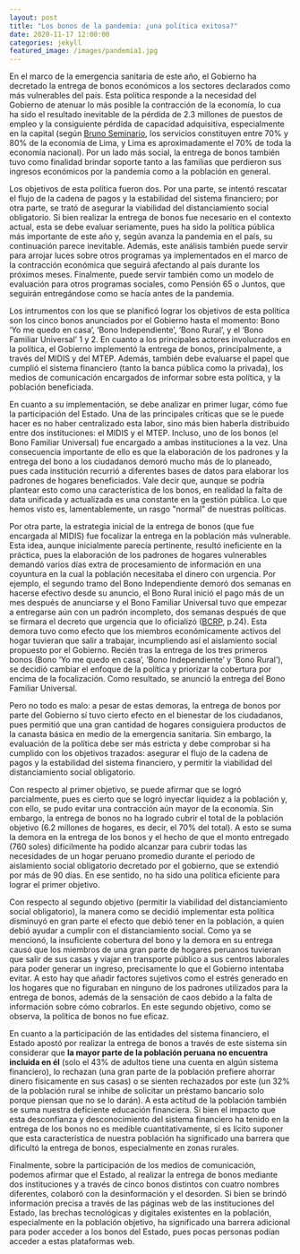 ```yaml
---
layout: post
title: "Los bonos de la pandemia: ¿una política exitosa?"
date: 2020-11-17 12:00:00
categories: jekyll
featured_image: /images/pandemia1.jpg
---
```


En el marco de la emergencia sanitaria de este año, el Gobierno ha decretado la entrega de bonos económicos a los sectores declarados como más vulnerables del país. Esta política responde a la necesidad del Gobierno de atenuar lo más posible la contracción de la economía, lo cua ha sido el resultado inevitable de la pérdida de 2.3 millones de puestos de empleo y la consiguiente pérdida de capacidad adquisitiva, especialmente en la capital (según [Bruno Seminario](https://ojo-publico.com/2031/bruno-seminario-esta-pandemia-cierra-el-periodo-neoliberal), los servicios constituyen entre 70% y 80% de la economía de Lima, y Lima es aproximadamente el 70% de toda la economía nacional). Por un lado más social, la entrega de bonos también tuvo como finalidad brindar soporte tanto a las familias que perdieron sus ingresos económicos por la pandemia como a la población en general.

Los objetivos de esta política fueron dos. Por una parte, se intentó rescatar el flujo de la cadena de pagos y la estabilidad del sistema financiero; por otra parte, se trató de asegurar la viabilidad del  distanciamiento  social  obligatorio. Si bien realizar la entrega de bonos fue necesario en el contexto actual, esta se debe evaluar seriamente, pues ha sido la política pública más importante de este año y, según avanza la pandemia en el país, su continuación parece inevitable. Además, este análisis también puede servir para arrojar luces sobre otros  programas ya implementados en el marco de la contracción económica que seguirá afectando al país durante los próximos meses. Finalmente, puede servir también como un modelo de evaluación para otros programas sociales, como Pensión 65 o Juntos, que seguirán entregándose como se hacía antes de la pandemia.

Los intrumentos con los que se planificó lograr los objetivos de esta política son los cinco bonos anunciados por el Gobierno hasta el momento: Bono ‘Yo me quedo en casa’, ‘Bono Independiente’, ‘Bono Rural’, y el ‘Bono Familiar Universal’ 1 y 2. En cuanto a los principales actores involucrados en la política, el Gobierno implementó la entrega de bonos, principalmente, a través del MIDIS y del MTEP. Además, también debe evaluarse el papel que cumplió el sistema financiero (tanto la banca pública como la privada), los medios de comunicación encargados de informar sobre esta política, y la población beneficiada.

En cuanto a su implementación, se debe analizar en primer lugar, cómo fue la participación del Estado. Una de las principales críticas que se le puede hacer es no haber centralizado esta labor, sino más bien haberla distribuido entre dos instituciones: el MIDIS y el MTEP. Incluso, uno de los bonos (el Bono Familiar Universal) fue encargado a ambas instituciones a la vez.  Una consecuencia importante de ello es que la elaboración de los padrones y la entrega del bono a los ciudadanos demoró mucho más de lo planeado, pues cada institución recurrió a diferentes bases de datos para elaborar los padrones de hogares beneficiados. Vale decir que, aunque se podría plantear esto como una característica de los bonos, en realidad la falta de data unificada y actualizada es una constante en la gestión pública. Lo que hemos visto es, lamentablemente, un rasgo "normal" de nuestras políticas.

Por otra parte, la estrategia inicial de la entrega de bonos (que fue encargada al MIDIS) fue focalizar la entrega en la población más vulnerable. Esta idea, aunque inicialmente parecía pertinente, resultó ineficiente en la práctica, pues la elaboración de los padrones de hogares vulnerables demandó varios días extra de procesamiento de información en una coyuntura en la cual la población necesitaba el dinero con urgencia. Por ejemplo, el  segundo  tramo  del  Bono  Independiente  demoró  dos  semanas  en  hacerse  efectivo  desde  su  anuncio,  el  Bono  Rural  inició  el  pago  más de un mes después de anunciarse y el Bono Familiar Universal tuvo que empezar a entregarse aún con un padrón incompleto, dos semanas después de que se firmara el decreto que urgencia que lo oficializó ([BCRP](https://www.bcrp.gob.pe/docs/Publicaciones/Reporte-Inflacion/2020/junio/reporte-de-inflacion-junio-2020.pdf), p.24). Esta demora tuvo como efecto que los miembros económicamente activos del hogar tuvieran que salir a trabajar, incumpliendo así el aislamiento social propuesto por el Gobierno. Recién tras la entrega de los tres primeros bonos (Bono ‘Yo me quedo en casa’, ‘Bono Independiente’ y ‘Bono Rural’), se decidió cambiar el enfoque de la política y priorizar la cobertura por encima de la focalización. Como resultado, se anunció la entrega del Bono Familiar Universal.

Pero no todo es malo: a pesar de estas demoras, la entrega de bonos por parte del Gobierno sí tuvo cierto efecto en el bienestar de los ciudadanos, pues permitió que una gran cantidad de hogares consiguiera productos de la canasta básica en medio de la emergencia sanitaria. Sin embargo, la evaluación de la política debe ser más estricta y debe comprobar si ha cumplido con los objetivos trazados: asegurar el flujo de la cadena de pagos y la estabilidad del sistema financiero, y permitir la viabilidad del  distanciamiento  social  obligatorio.

Con respecto al primer objetivo, se puede afirmar que se logró parcialmente, pues es cierto que se logró inyectar liquidez a la población y, con ello, se pudo evitar una contracción aún mayor de la economía. Sin embargo, la entrega de bonos no ha logrado cubrir el total de la población objetivo (6.2 millones de hogares, es decir, el 70% del total). A esto se suma la demora en la entrega de los bonos y el hecho de que el monto entregado (760 soles) difícilmente ha podido alcanzar para cubrir todas las necesidades de un hogar peruano promedio durante el periodo de aislamiento social obligatorio decretado por el gobierno, que se extendió por más de 90 días. En ese sentido, no ha sido una política eficiente para lograr el primer objetivo.

Con respecto al segundo objetivo (permitir la viabilidad del distanciamiento social obligatorio), la manera como se decidió implementar esta política disminuyó en gran parte el efecto que debió tener en la población, a quien debió ayudar a cumplir con el distanciamiento social. Como ya se mencionó, la insuficiente cobertura del bono y la demora en su entrega causó que los miembros de una gran parte de hogares peruanos tuvieran que salir de sus casas y viajar en transporte público a sus centros laborales para poder generar un ingreso, precisamente lo que el Gobierno intentaba evitar. A esto hay que añadir factores sujetivos como el estrés generado en los hogares que no figuraban en ninguno de los padrones utilizados para la entrega de bonos, además de la sensación de caos debido a la falta de información sobre cómo cobrarlos. En este segundo objetivo, como se observa, la política de bonos no fue eficaz.

En cuanto a la participación de las entidades del sistema financiero, el Estado apostó por realizar la entrega de bonos a través de este sistema sin considerar que **la mayor parte de la población peruana no encuentra incluida en él** (solo el 43% de adultos tiene una cuenta en algún sistema financiero), lo rechazan (una gran parte de la población prefiere ahorrar dinero físicamente en sus casas) o se sienten rechazados por este (un 32% de la población rural se inhibe de solicitar un préstamo bancario solo porque piensan que no se lo darán). A esta actitud de la población también se suma nuestra deficiente educación financiera. Si bien el impacto que esta desconfianza y desconocimiento del sistema financiero ha tenido en la entrega de los bonos no es medible cuantitativamente, sí es lícito suponer que esta característica de nuestra población ha significado una barrera que dificultó la entrega de bonos, especialmente en zonas rurales.

Finalmente, sobre la participación de los medios de comunicación, podemos afirmar que el Estado, al realizar la entrega de bonos mediante dos instituciones y a través de cinco bonos distintos con cuatro nombres diferentes, colaboró con la desinformación y el desorden. Si bien se brindó información precisa a través de las páginas web de las instituciones del Estado, las brechas tecnológicas y digitales existentes en la población, especialmente en la población objetivo, ha significado una barrera adicional para poder acceder a los bonos del Estado, pues pocas personas podían acceder a estas plataformas web.
